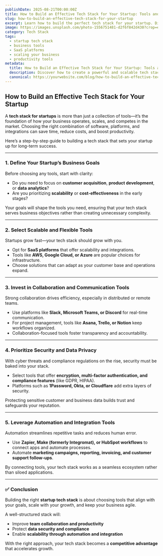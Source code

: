 ```yaml
---
publishDate: 2025-08-21T00:00:00Z
title: How to Build an Effective Tech Stack for Your Startup: Tools and Strategies
slug: how-to-build-an-effective-tech-stack-for-your-startup
excerpt: Learn how to build the perfect tech stack for your startup. Discover essential tools, platforms, and strategies that boost productivity, support growth, and help your business scale effectively.
image: https://images.unsplash.com/photo-1556751481-d2f6f842d430?crop=entropy&cs=tinysrgb&fit=max&ixid=MnwzNjQzOXwwfDF8c2VhcmNofDExfHxhY2NvbW11bmljYXRpb258ZW58MHx8fDE2NzYzNzYzODM&ixlib=rb-1.2.1&q=80&w=1080
category: Tech Stack
tags:
  - startup tech stack
  - business tools
  - SaaS platforms
  - scaling your business
  - productivity tools
metadata:
  title: How to Build an Effective Tech Stack for Your Startup: Tools and Strategies
  description: Discover how to create a powerful and scalable tech stack for your startup. Learn which tools, SaaS platforms, and strategies can improve productivity, collaboration, and growth.
  canonical: https://yourwebsite.com/blog/how-to-build-an-effective-tech-stack-for-your-startup
---
```


## How to Build an Effective Tech Stack for Your Startup

A **tech stack for startups** is more than just a collection of tools—it’s the foundation of how your business operates, scales, and competes in the market. Choosing the right combination of software, platforms, and integrations can save time, reduce costs, and boost productivity.  

Here’s a step-by-step guide to building a tech stack that sets your startup up for long-term success.  

---

### 1. **Define Your Startup’s Business Goals**
Before choosing any tools, start with clarity:  
- Do you need to focus on **customer acquisition**, **product development**, or **data analytics**?  
- Are you prioritizing **scalability** or **cost-effectiveness** in the early stages?  

Your goals will shape the tools you need, ensuring that your tech stack serves business objectives rather than creating unnecessary complexity.  

---

### 2. **Select Scalable and Flexible Tools**
Startups grow fast—your tech stack should grow with you.  
- Opt for **SaaS platforms** that offer scalability and integrations.  
- Tools like **AWS, Google Cloud, or Azure** are popular choices for infrastructure.  
- Choose solutions that can adapt as your customer base and operations expand.  

---

### 3. **Invest in Collaboration and Communication Tools**
Strong collaboration drives efficiency, especially in distributed or remote teams.  
- Use platforms like **Slack, Microsoft Teams, or Discord** for real-time communication.  
- For project management, tools like **Asana, Trello, or Notion** keep workflows organized.  
- Collaboration-focused tools foster transparency and accountability.  

---

### 4. **Prioritize Security and Data Privacy**
With cyber threats and compliance regulations on the rise, security must be baked into your stack.  
- Select tools that offer **encryption, multi-factor authentication, and compliance features** (like GDPR, HIPAA).  
- Platforms such as **1Password, Okta, or Cloudflare** add extra layers of security.  

Protecting sensitive customer and business data builds trust and safeguards your reputation.  

---

### 5. **Leverage Automation and Integration Tools**
Automation streamlines repetitive tasks and reduces human error.  
- Use **Zapier, Make (formerly Integromat), or HubSpot workflows** to connect apps and automate processes.  
- Automate **marketing campaigns, reporting, invoicing, and customer support follow-ups**.  

By connecting tools, your tech stack works as a seamless ecosystem rather than siloed applications.  

---

### ✅ Conclusion
Building the right **startup tech stack** is about choosing tools that align with your goals, scale with your growth, and keep your business agile.  

A well-structured stack will:  
- Improve **team collaboration and productivity**  
- Protect **data security and compliance**  
- Enable **scalability through automation and integration**  

With the right approach, your tech stack becomes a **competitive advantage** that accelerates growth.  
